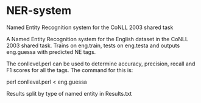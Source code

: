 # NER-system
Named Entity Recognition system for the CoNLL 2003 shared task

A Named Entity Recognition system for the English dataset in the CoNLL 2003 shared task. Trains on eng.train, tests on eng.testa and outputs eng.guessa with predicted NE tags.

The conllevel.perl can be used to determine accuracy, precision, recall and F1 scores for all the tags. The command for this is:

perl conlleval.perl < eng.guessa

Results split by type of named entity in Results.txt
